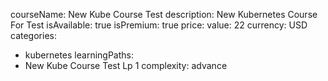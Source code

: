 courseName: New Kube Course Test
description: New Kubernetes Course For Test
isAvailable: true
isPremium: true
price: 
  value: 22
  currency: USD
categories: 
  - kubernetes
learningPaths:
  - New Kube Course Test Lp 1
complexity: advance
